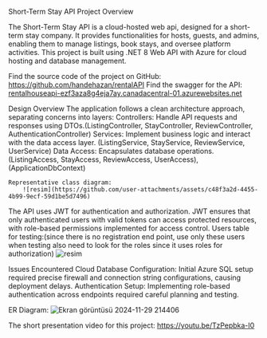 Short-Term Stay API
Project Overview

The Short-Term Stay API is a cloud-hosted web api, designed for a short-term stay company. It provides functionalities for hosts, guests, and admins, enabling them to manage listings, book stays, and oversee platform activities.
This project is built using .NET 8 Web API with Azure for cloud hosting and database management.

Find the source code of the project on GitHub: https://github.com/handehazan/rentalAPI
Find the swagger for the API: [rentalhouseapi-ezf3aza8g4eja7ay.canadacentral-01.azurewebsites.net 
](https://rentalhouseapi-ezf3aza8g4eja7ay.canadacentral-01.azurewebsites.net/index.html)

Design Overview
The application follows a clean architecture approach, separating concerns into layers:
    Controllers: Handle API requests and responses using DTOs.(ListingController, StayController, ReviewController, AuthenticationController)
    Services: Implement business logic and interact with the data access layer. (ListingService, StayService, ReviewService, UserService)
    Data Access: Encapsulates database operations.(ListingAccess, StayAccess, ReviewAccess, UserAccess),(ApplicationDbContext)

    Representative class diagram:
        ![resim](https://github.com/user-attachments/assets/c48f3a2d-4455-4b99-9ecf-59d1be5d7496)
The API uses JWT for authentication and authorization. JWT ensures that only authenticated users with valid tokens can access protected resources, with role-based permissions implemented for access control.
Users table for testing:(since there is no registration end point, use only these users when testing also need to look for the roles since it uses roles for authorization)
    ![resim](https://github.com/user-attachments/assets/5916c7b7-3394-4851-8cc1-b6a74ca83ee8)


Issues Encountered
    Cloud Database Configuration: Initial Azure SQL setup required precise firewall and connection string configurations, causing deployment delays.
    Authentication Setup: Implementing role-based authentication across endpoints required careful planning and testing.
    
ER Diagram:
![Ekran görüntüsü 2024-11-29 214406](https://github.com/user-attachments/assets/8a066963-1451-4f16-bba7-b087ab8e6b70)

The short presentation video for this project: https://youtu.be/TzPepbka-I0


